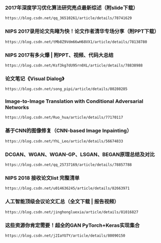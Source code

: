 ### 2017年深度学习优化算法研究亮点最新综述（附slide下载）
```
https://blog.csdn.net/qq_36510261/article/details/78741629
```

### NIPS 2017录用论文先睹为快！论文作者清华专场分享（附PPT下载）
```
https://blog.csdn.net/tMb8Z9Vdm66wH68VX1/article/details/78138780
```


### NIPS 2017有多火爆 | 附PPT、视频、代码大总结
```
https://blog.csdn.net/Ksf3kg7dU95rn0XL/article/details/78838988
```

### 论文笔记《Visual Dialog》
```
https://blog.csdn.net/song_pipi/article/details/80280285
```

### Image-to-Image Translation with Conditional Adversarial Networks
```
https://blog.csdn.net/Ruo_hua/article/details/77170117
```

### 基于CNN的图像修复（CNN-based Image Inpainting）
```
https://blog.csdn.net/YhL_Leo/article/details/56674833
```

### DCGAN、WGAN、WGAN-GP、LSGAN、BEGAN原理总结及对比
```
https://blog.csdn.net/qq_25737169/article/details/78857788
```

### NIPS 2018 接收论文list 完整清单
```
https://blog.csdn.net/u014636245/article/details/82663971
```

### 人工智能顶级会议论文汇总（全文下载 | 报告视频）
```
https://blog.csdn.net/jinghongluexia/article/details/81016827
```

### 这些资源你肯定需要！超全的GAN PyTorch+Keras实现集合
```
https://blog.csdn.net/j2IaYU7Y/article/details/80090150
```

###
```

```

###
```

```
